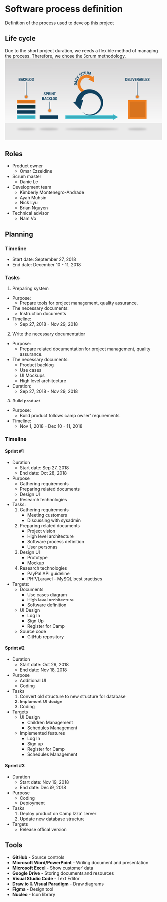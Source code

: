 # Software process definition
Definition of the process used to develop this project

## Life cycle
Due to the short project duration, we needs a flexible method of managing the process. Therefore, we chose the Scrum methodology.
![Scrum methodology](./resources/software-process-definition/scrum-methodology.png)

## Roles
- Product owner
    - Omar Ezzeldine
- Scrum master
    - Danie Le
- Development team
    - Kimberly Montenegro-Andrade 
    - Ayah Muhsin
    - Nick Lyu
    - Brian Nguyen 
- Technical advisor
    - Nam Vo

## Planning
### Timeline
- Start date: September 27, 2018
- End date: December 10 - 11, 2018
### Tasks
1. Preparing system
- Purpose:
    - Prepare tools for project management, quality assurance.
- The necessary documents:
    - Instruction documents
- Timeline:
    - Sep 27, 2018 - Nov 29, 2018
2. Write the necessary documentation
- Purpose:
    - Prepare related documentation for project management, quality assurance.
- The necessary documents:
    - Product backlog
    - Use cases
    - UI Mockups
    - High level architecture
- Duration:
    - Sep 27, 2018 - Nov 29, 2018
3. Build product
- Purpose:
    - Build product follows camp owner' requirements
- Timeline:
    - Nov 1, 2018 - Dec 10 - 11, 2018
### Timeline
#### Sprint #1
- Duration
    - Start date: Sep 27, 2018
    - End date: Oct 28, 2018
- Purpose
    - Gathering requirements
    - Preparing related documents
    - Design UI
    - Research technologies
- Tasks:
    1. Gathering requirements
        - Meeting customers
        - Discussing with sysadmin
    2. Preparing related documents
        - Project vision
        - High level architecture
        - Software process definition
        - User personas
    3. Design UI
        - Prototype
        - Mockup
    4. Research technologies
        - PayPal API guideline
        - PHP/Laravel - MySQL best practises
- Targets:
    - Documents
        - Use cases diagram
        - High level architecture
        - Software definition
    - UI Design
        - Log In
        - Sign Up
        - Register for Camp
    - Source code
        - GitHub repository
#### Sprint #2
- Duration
    - Start date: Oct 29, 2018
    - End date: Nov 18, 2018
- Purpose
    - Additional UI
    - Coding
- Tasks
    1. Convert old structure to new structure for database
    2. Implement UI design
    3. Coding
- Targets
    - UI Design
        - Children Management
        - Schedules Management
    - Implemented features
        - Log In
        - Sign up
        - Register for Camp
        - Schedules Management
#### Sprint #3
- Duration
    - Start date: Nov 19, 2018
    - End date: Dec i9, 2018
- Purpose
    - Coding
    - Deployment
- Tasks
    1. Deploy product on Camp Izza' server
    2. Update new database structure
- Targets
    - Release offical version

## Tools
- **GitHub** - Source controls
- **Microsoft Word/PowerPoint** - Writing document and presentation
- **Microsoft Excel** - Show customer' data
- **Google Drive** - Storing documents and resources
- **Visual Studio Code** - Text Editor
- **Draw.io** & **Visual Paradigm** - Draw diagrams
- **Figma** - Design tool
- **Nucleo** - Icon library
